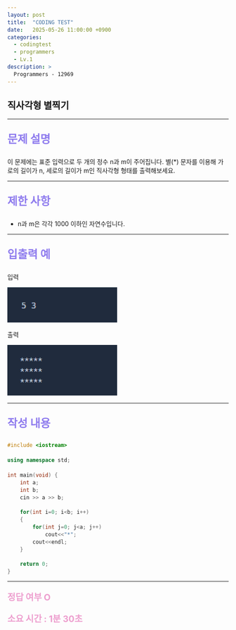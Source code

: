 ```yaml
---
layout: post
title:  "CODING TEST"
date:   2025-05-26 11:00:00 +0900
categories:
  - codingtest
  - programmers
  - Lv.1
description: >
  Programmers - 12969
---
```

## 직사각형 별찍기

---

<p style = "color:#8f7cee; font-size:25px; font-weight:bold">
문제 설명
</p>

이 문제에는 표준 입력으로 두 개의 정수 n과 m이 주어집니다.
별(*) 문자를 이용해 가로의 길이가 n, 세로의 길이가 m인 직사각형 형태를 출력해보세요.

---

<p style = "color:#8f7cee; font-size:25px; font-weight:bold">
제한 사항
</p>

- n과 m은 각각 1000 이하인 자연수입니다.

---

<p style = "color:#8f7cee; font-size:25px; font-weight:bold">
입출력 예
</p>

입력

<img src = "/assets/img/codingtest/12969_1.png" width = "250" height = "80">

출력

<img src = "/assets/img/codingtest/12969_2.png" width = "250" height = "115">

---

<p style = "color:#8f7cee; font-size:25px; font-weight:bold">
작성 내용
</p>

```C++
#include <iostream>

using namespace std;

int main(void) {
    int a;
    int b;
    cin >> a >> b;
    
    for(int i=0; i<b; i++)
    {
        for(int j=0; j<a; j++)
            cout<<"*";
        cout<<endl;
    }
    
    return 0;
}
```

---

<p style = "color:#ed9ece; font-size:20px; font-weight:bold">
정답 여부 O
</p>

<p style = "color:#ed9ece; font-size:20px; font-weight:bold">
소요 시간 : 1분 30초
</p>
